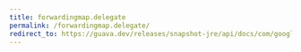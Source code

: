 ```yaml
---
title: forwardingmap.delegate
permalink: /forwardingmap.delegate/
redirect_to: https://guava.dev/releases/snapshot-jre/api/docs/com/google/common/collect/ForwardingMap.html#delegate--
---
```

